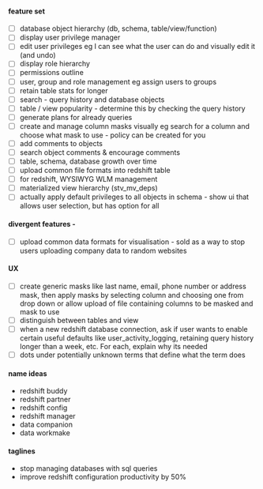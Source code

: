 #### feature set
- [ ] database object hierarchy (db, schema, table/view/function)
- [ ] display user privilege manager
- [ ] edit user privileges eg I can see what the user can do and visually edit it (and undo)
- [ ] display role hierarchy
- [ ] permissions outline
- [ ] user, group and role management eg assign users to groups
- [ ] retain table stats for longer
- [ ] search - query history and database objects
- [ ] table / view popularity - determine this by checking the query history 
- [ ] generate plans for already queries
- [ ] create and manage column masks visually eg search for a column and choose what mask to use - policy can be created for you
- [ ] add comments to objects
- [ ] search object comments & encourage comments
- [ ] table, schema, database growth over time
- [ ] upload common file formats into redshift table
- [ ] for redshift, WYSIWYG WLM management
- [ ] materialized view hierarchy (stv_mv_deps)
- [ ] actually apply default privileges to all objects in schema - show ui that allows user selection, but has option for all  

#### divergent features - 
- [ ] upload common data formats for visualisation - sold as a way to stop users uploading company data to random websites 

#### UX
- [ ]  create generic masks like last name, email, phone number or address mask, then apply masks by selecting column and choosing one 
    from drop down or allow upload of file containing columns to be masked and mask to use
- [ ] distinguish between tables and view
- [ ] when a new redshift database connection, ask if user wants to enable certain useful defaults like user_activity_logging,
      retaining query history longer than a week, etc. For each, explain why its needed
- [ ] dots under potentially unknown terms that define what the term does

#### name ideas
* redshift buddy
* redshift partner
* redshift config
* redshift manager
* data companion
* data workmake

#### taglines
* stop managing databases with sql queries
* improve redshift configuration productivity by 50%

